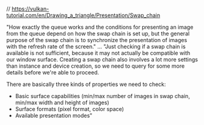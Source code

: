 
// https://vulkan-tutorial.com/en/Drawing_a_triangle/Presentation/Swap_chain
    
"How exactly the queue works and the conditions for presenting an image from the queue 
depend on how the swap chain is set up, but the general purpose of the swap chain is 
to synchronize the presentation of images with the refresh rate of the screen."
...
"Just checking if a swap chain is available is not sufficient, because it may not actually be 
compatible with our window surface. Creating a swap chain also involves a lot more settings 
than instance and device creation, so we need to query for some more details before we're able to proceed.

There are basically three kinds of properties we need to check:
 - Basic surface capabilities (min/max number of images in swap chain, min/max width and height of images)
 - Surface formats (pixel format, color space)
 - Available presentation modes"